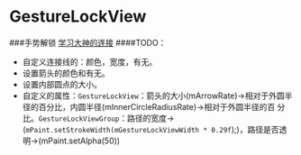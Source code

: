 # GestureLockView
###手势解锁
[学习大神的连接](http://blog.csdn.net/lmj623565791/article/details/36236113)
####TODO：<br>
  * 自定义连接线的：颜色，宽度，有无。
  * 设置箭头的颜色和有无。
  * 设置内部圆点的大小。
  * 自定义的属性：`GestureLockView`：箭头的大小(mArrowRate)->相对于外圆半径的百分比，内圆半径(mInnerCircleRadiusRate)->相对于外圆半径的百     分比。`GestureLockViewGroup`：路径的宽度->(`mPaint.setStrokeWidth(mGestureLockViewWidth * 0.29f`);)，路径是否透明->(mPaint.setAlpha(50))
